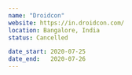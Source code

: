 ```yaml
---
name: "Droidcon"
website: https://in.droidcon.com/
location: Bangalore, India
status: Cancelled

date_start: 2020-07-25
date_end:   2020-07-26
---
```

